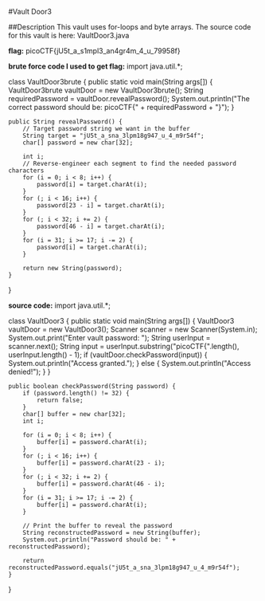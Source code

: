 #Vault Door3

##Description
This vault uses for-loops and byte arrays. 
The source code for this vault is here: VaultDoor3.java

**flag:**
picoCTF{jU5t_a_s1mpl3_an4gr4m_4_u_79958f}


**brute force code I used to get flag:**
import java.util.*;

class VaultDoor3brute {
    public static void main(String args[]) {
        VaultDoor3brute vaultDoor = new VaultDoor3brute();
        String requiredPassword = vaultDoor.revealPassword();
        System.out.println("The correct password should be: picoCTF{" + requiredPassword + "}");
    }

    public String revealPassword() {
        // Target password string we want in the buffer
        String target = "jU5t_a_sna_3lpm18g947_u_4_m9r54f";
        char[] password = new char[32];

        int i;
        // Reverse-engineer each segment to find the needed password characters
        for (i = 0; i < 8; i++) {
            password[i] = target.charAt(i);
        }
        for (; i < 16; i++) {
            password[23 - i] = target.charAt(i);
        }
        for (; i < 32; i += 2) {
            password[46 - i] = target.charAt(i);
        }
        for (i = 31; i >= 17; i -= 2) {
            password[i] = target.charAt(i);
        }

        return new String(password);
    }
}


**source code:**
import java.util.*;

class VaultDoor3 {
    public static void main(String args[]) {
        VaultDoor3 vaultDoor = new VaultDoor3();
        Scanner scanner = new Scanner(System.in);
        System.out.print("Enter vault password: ");
        String userInput = scanner.next();
        String input = userInput.substring("picoCTF{".length(), userInput.length() - 1);
        if (vaultDoor.checkPassword(input)) {
            System.out.println("Access granted.");
        } else {
            System.out.println("Access denied!");
        }
    }

    public boolean checkPassword(String password) {
        if (password.length() != 32) {
            return false;
        }
        char[] buffer = new char[32];
        int i;

        for (i = 0; i < 8; i++) {
            buffer[i] = password.charAt(i);
        }
        for (; i < 16; i++) {
            buffer[i] = password.charAt(23 - i);
        }
        for (; i < 32; i += 2) {
            buffer[i] = password.charAt(46 - i);
        }
        for (i = 31; i >= 17; i -= 2) {
            buffer[i] = password.charAt(i);
        }

        // Print the buffer to reveal the password
        String reconstructedPassword = new String(buffer);
        System.out.println("Password should be: " + reconstructedPassword);

        return reconstructedPassword.equals("jU5t_a_sna_3lpm18g947_u_4_m9r54f");
    }
}

